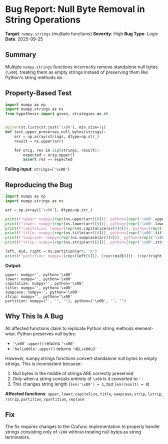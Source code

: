 # Bug Report: Null Byte Removal in String Operations

**Target**: `numpy.strings` (multiple functions)
**Severity**: High
**Bug Type**: Logic
**Date**: 2025-09-25

## Summary

Multiple `numpy.strings` functions incorrectly remove standalone null bytes (`\x00`), treating them as empty strings instead of preserving them like Python's string methods do.

## Property-Based Test

```python
import numpy as np
import numpy.strings as ns
from hypothesis import given, strategies as st


@given(st.lists(st.just('\x00'), min_size=1))
def test_upper_preserves_null_bytes(strings):
    arr = np.array(strings, dtype=np.str_)
    result = ns.upper(arr)

    for orig, res in zip(strings, result):
        expected = orig.upper()
        assert res == expected
```

**Failing input**: `strings=['\x00']`

## Reproducing the Bug

```python
import numpy as np
import numpy.strings as ns

arr = np.array(['\x00'], dtype=np.str_)

print(f"upper: numpy={repr(ns.upper(arr)[0])}, python={repr('\x00'.upper())}")
print(f"lower: numpy={repr(ns.lower(arr)[0])}, python={repr('\x00'.lower())}")
print(f"capitalize: numpy={repr(ns.capitalize(arr)[0])}, python={repr('\x00'.capitalize())}")
print(f"title: numpy={repr(ns.title(arr)[0])}, python={repr('\x00'.title())}")
print(f"swapcase: numpy={repr(ns.swapcase(arr)[0])}, python={repr('\x00'.swapcase())}")
print(f"strip: numpy={repr(ns.strip(arr)[0])}, python={repr('\x00'.strip())}")

left, mid, right = ns.partition(arr, 'X')
print(f"partition: numpy=({repr(left[0])}, {repr(mid[0])}, {repr(right[0])}), python={repr('\x00'.partition('X'))}")
```

**Output:**
```
upper: numpy='', python='\x00'
lower: numpy='', python='\x00'
capitalize: numpy='', python='\x00'
title: numpy='', python='\x00'
swapcase: numpy='', python='\x00'
strip: numpy='', python='\x00'
partition: numpy=('', '', ''), python=('\x00', '', '')
```

## Why This Is A Bug

All affected functions claim to replicate Python string methods element-wise. Python preserves null bytes:
- `'\x00'.upper()` returns `'\x00'`
- `'hel\x00lo'.upper()` returns `'HEL\x00LO'`

However, numpy.strings functions convert standalone null bytes to empty strings. This is inconsistent because:
1. Null bytes in the middle of strings ARE correctly preserved
2. Only when a string consists entirely of `\x00` is it converted to `''`
3. This changes string length (`len('\x00') = 1`, but `len(result) = 0`)

**Affected functions**: `upper`, `lower`, `capitalize`, `title`, `swapcase`, `strip`, `lstrip`, `rstrip`, `partition`, `rpartition`, `replace`

## Fix

The fix requires changes to the C/ufunc implementation to properly handle strings consisting only of `\x00` without treating null bytes as string terminators.